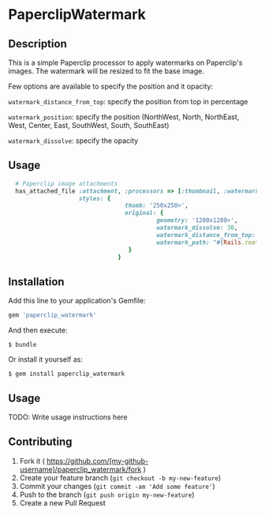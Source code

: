 # PaperclipWatermark

## Description
This is a simple Paperclip processor to apply watermarks on Paperclip's images. The watermark will be resized to fit the base image.

Few options are available to specify the position and it opacity:

`watermark_distance_from_top`: specify the position from top in percentage

`watermark_position`: specify the position (NorthWest, North, NorthEast, West, Center, East, SouthWest, South, SouthEast)

`watermark_dissolve`: specify the opacity

## Usage

```ruby
  # Paperclip image attachments
  has_attached_file :attachment, :processors => [:thumbnail, :watermark],
                    styles: {
                                 thumb: '250x250>',
                                 original: {
                                          geometry: '1280x1280>',
                                          watermark_dissolve: 30,
                                          watermark_distance_from_top: 90,
                                          watermark_path: "#{Rails.root}/public/images/logo.png"
                                  }
                               }

```

## Installation

Add this line to your application's Gemfile:

```ruby
gem 'paperclip_watermark'
```

And then execute:

    $ bundle

Or install it yourself as:

    $ gem install paperclip_watermark

## Usage

TODO: Write usage instructions here

## Contributing

1. Fork it ( https://github.com/[my-github-username]/paperclip_watermark/fork )
2. Create your feature branch (`git checkout -b my-new-feature`)
3. Commit your changes (`git commit -am 'Add some feature'`)
4. Push to the branch (`git push origin my-new-feature`)
5. Create a new Pull Request
